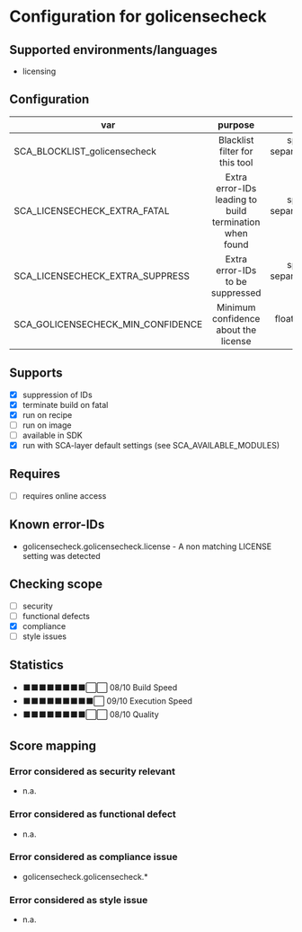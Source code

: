 # Configuration for golicensecheck

## Supported environments/languages

* licensing

## Configuration

| var | purpose | type | default |
| ------------- |:-------------:| -----:| -----:
| SCA_BLOCKLIST_golicensecheck | Blacklist filter for this tool | space-separated-list | ""
| SCA_LICENSECHECK_EXTRA_FATAL | Extra error-IDs leading to build termination when found | space-separated-list | "":
| SCA_LICENSECHECK_EXTRA_SUPPRESS | Extra error-IDs to be suppressed | space-separated-list | ""
| SCA_GOLICENSECHECK_MIN_CONFIDENCE | Minimum confidence about the license | float: 0.0-1.0 | "0.9"

## Supports

* [x] suppression of IDs
* [x] terminate build on fatal
* [x] run on recipe
* [ ] run on image
* [ ] available in SDK
* [x] run with SCA-layer default settings (see SCA_AVAILABLE_MODULES)

## Requires

* [ ] requires online access

## Known error-IDs

* golicensecheck.golicensecheck.license - A non matching LICENSE setting was detected

## Checking scope

* [ ] security
* [ ] functional defects
* [x] compliance
* [ ] style issues

## Statistics

* ⬛⬛⬛⬛⬛⬛⬛⬛⬜⬜ 08/10 Build Speed
* ⬛⬛⬛⬛⬛⬛⬛⬛⬛⬜ 09/10 Execution Speed
* ⬛⬛⬛⬛⬛⬛⬛⬛⬜⬜ 08/10 Quality

## Score mapping

### Error considered as security relevant

* n.a.

### Error considered as functional defect

* n.a.

### Error considered as compliance issue

* golicensecheck.golicensecheck.*

### Error considered as style issue

* n.a.
